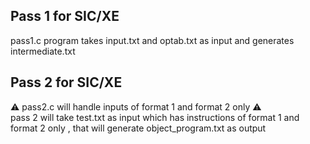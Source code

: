 ## Pass 1 for SIC/XE
pass1.c program takes input.txt and optab.txt as input and generates intermediate.txt 
## Pass 2 for SIC/XE
⚠️ pass2.c will handle inputs of format 1 and format 2 only ⚠️\
pass 2 will take test.txt as input which has instructions of format 1 and format 2 only , that will generate object_program.txt as output
